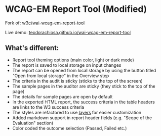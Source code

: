 # WCAG-EM Report Tool (Modified)

Fork of: [w3c/wai-wcag-em-report-tool](https://github.com/w3c/wai-wcag-em-report-tool)

Live demo: [teodorachiosa.github.io/wai-wcag-em-report-tool](https://teodorachiosa.github.io/wai-wcag-em-report-tool/)

## What's different: 
- Report tool theming options (main color, light or dark mode)
- The report is saved to local storage on input changes
- The report can be opened from local storage by using the button titled "Open from local storage" in the Overview step
- The criteria in the audit is sticky (sticks to the top of the screen)
- The sample pages in the auditor are sticky (they stick to the top of the page)
- The details for sample pages are open by default
- In the exported HTML report, the success criteria in the table headers are links to the W3 success criteria
- The styles are refactored to use [layers](https://developer.mozilla.org/en-US/docs/Web/CSS/@layer) for easier customization
- Added markdown support in report header fields (e.g. "Scope of the Evaluation" section)
- Color coded the outcome selection (Passed, Failed etc.)
